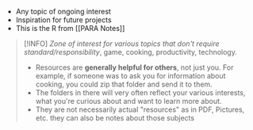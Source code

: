 - Any topic of ongoing interest
- Inspiration for future projects
- This is the R from [[PARA Notes]]

>[!INFO]
>*Zone of interest for various topics that don't require standard/responsibility*, game, cooking, productivity, technology.
>- Resources are **generally helpful for others**, not just you. For example, if someone was to ask you for information about cooking, you could zip that folder and send it to them.
>- The folders in there will very often reflect your various interests, what you're curious about and want to learn more about.
>- They are not necessarily actual "resources" as in PDF, Pictures, etc. they can also be notes about those subjects

